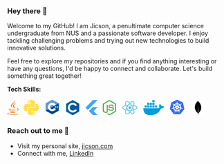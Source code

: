 ### Hey there 👋

Welcome to my GitHub! I am Jicson, a penultimate computer science undergraduate from NUS and a passionate software developer. I enjoy tackling challenging problems and trying out new technologies to build innovative solutions. 

Feel free to explore my repositories and if you find anything interesting or have any questions, I'd be happy to connect and collaborate. Let's build something great together!

**Tech Skills:**

  <a href="https://www.java.com/en/" title="Java"><img src="icons/java.svg" height="35" width="auto" /></a>
  &nbsp;
  <a href="https://www.python.org/" title="Python"><img src="icons/python.svg" height="35" width="auto" /></a>
  &nbsp;
  <a href="https://en.wikipedia.org/wiki/C%2B%2B" title="Cpp"><img src="icons/cpp.svg" height="38" width="auto" /></a>
  &nbsp;
  <a href="https://en.wikipedia.org/wiki/C_(programming_language)" title="C"><img src="icons/c.svg" height="35" width="auto" /></a>
  &nbsp;
  <a href="https://flutter.dev" title="Flutter"><img src="icons/flutter.svg" height="35" width="auto" /></a>
  &nbsp;
  <a href="https://nodejs.org/en/" title="Node.js"><img src="icons/nodejs.svg" height="35" width="auto" /></a>
  &nbsp;
  <a href="https://reactjs.org" title="React"><img src="icons/react.svg" height="35" width="auto" /></a>
  &nbsp;
  <a href="https://www.docker.com" title="Docker"><img src="icons/docker.svg" height="35" width="auto" /></a>
  &nbsp;
  <a href="https://www.kubernetes.com" title="Kubernetes"><img src="icons/kubernetes.svg" height="38" width="auto" /></a>
  &nbsp;
  <a href="https://www.mongodb.com" title="mongodb"><img src="icons/mongodb.svg" height="35" width="auto" /></a>

### Reach out to me 🙂

- Visit my personal site, [jicson.com](https://jicson.netlify.app)
- Connect with me, [LinkedIn](https://www.linkedin.com/in/jicsontoh/) 

<!--
**jicsontoh/jicsontoh** is a ✨ _special_ ✨ repository because its `README.md` (this file) appears on your GitHub profile.

Here are some ideas to get you started:

- 🔭 I’m currently working on ...
- 🌱 I’m currently learning ...
- 👯 I’m looking to collaborate on ...
- 🤔 I’m looking for help with ...
- 💬 Ask me about ...
- 📫 How to reach me: ...
- 😄 Pronouns: ...
- ⚡ Fun fact: ...
-->
